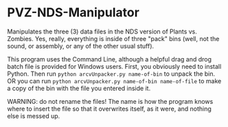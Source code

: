 # PVZ-NDS-Manipulator
Manipulates the three (3) data files in the NDS version of Plants vs. Zombies. Yes, really, everything is inside of three "pack" bins (well, not the sound, or assembly,
or any of the other usual stuff).

This program uses the Command Line, although a helpful drag and drog batch file is provided for Windows users. First, you obviously need to install Python. Then run
```python arcvUnpacker.py name-of-bin``` to unpack the bin. OR you can run ```python arcvUnpacker.py name-of-bin name-of-file``` to make a copy of the bin with
the file you entered inside it.

WARNING: do not rename the files! The name is how the program knows where to insert the file so that it overwrites itself, as it were,
and nothing else is messed up.
